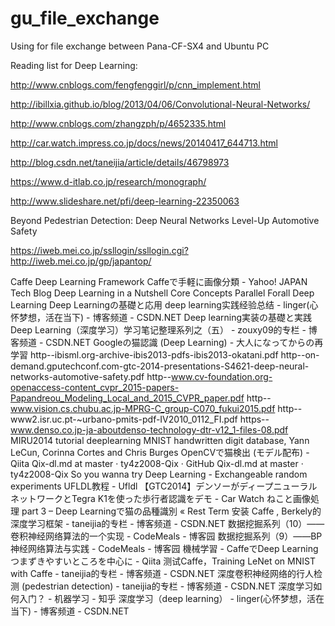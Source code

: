 # gu_file_exchange
Using for file exchange between Pana-CF-SX4 and Ubuntu PC

Reading list for Deep Learning:

http://www.cnblogs.com/fengfenggirl/p/cnn_implement.html

http://ibillxia.github.io/blog/2013/04/06/Convolutional-Neural-Networks/

http://www.cnblogs.com/zhangzph/p/4652335.html

http://car.watch.impress.co.jp/docs/news/20140417_644713.html

http://blog.csdn.net/taneijia/article/details/46798973

https://www.d-itlab.co.jp/research/monograph/

http://www.slideshare.net/pfi/deep-learning-22350063


Beyond Pedestrian Detection: Deep Neural Networks Level-Up Automotive Safety

https://iweb.mei.co.jp/ssllogin/ssllogin.cgi?http://iweb.mei.co.jp/gp/japantop/

Caffe Deep Learning Framework 
Caffeで手軽に画像分類 - Yahoo! JAPAN Tech Blog 
Deep Learning in a Nutshell Core Concepts Parallel Forall 
Deep Learning 
Deep Learningの基礎と応用 
deep learning实践经验总结 - linger(心怀梦想，活在当下) - 博客频道 - CSDN.NET 
Deep learning実装の基礎と実践 
Deep Learning（深度学习）学习笔记整理系列之（五） - zouxy09的专栏 - 博客频道 - CSDN.NET 
Googleの猫認識 (Deep Learning) - 大人になってからの再学習 
http--ibisml.org-archive-ibis2013-pdfs-ibis2013-okatani.pdf 
http--on-demand.gputechconf.com-gtc-2014-presentations-S4621-deep-neural-networks-automotive-safety.pdf 
http--www.cv-foundation.org-openaccess-content_cvpr_2015-papers-Papandreou_Modeling_Local_and_2015_CVPR_paper.pdf 
http--www.vision.cs.chubu.ac.jp-MPRG-C_group-C070_fukui2015.pdf 
http--www2.isr.uc.pt-~urbano-pmits-pdf-IV2010_0112_FI.pdf 
https--www.denso.co.jp-ja-aboutdenso-technology-dtr-v12_1-files-08.pdf 
MIRU2014 tutorial deeplearning 
MNIST handwritten digit database, Yann LeCun, Corinna Cortes and Chris Burges 
OpenCVで猫検出 (モデル配布) - Qiita 
Qix-dl.md at master · ty4z2008-Qix · GitHub 
Qix-dl.md at master · ty4z2008-Qix 
So you wanna try Deep Learning - Exchangeable random experiments 
UFLDL教程 - Ufldl 
【GTC2014】デンソーがディープニューラルネットワークとTegra K1を使った歩行者認識をデモ - Car Watch 
ねこと画像処理 part 3 – Deep Learningで猫の品種識別 « Rest Term 
安装 Caffe , Berkely的深度学习框架 - taneijia的专栏 - 博客频道 - CSDN.NET 
数据挖掘系列（10）——卷积神经网络算法的一个实现 - CodeMeals - 博客园 
数据挖掘系列（9）——BP神经网络算法与实践 - CodeMeals - 博客园 
機械学習 - CaffeでDeep Learning つまずきやすいところを中心に - Qiita 
测试Caffe，Training LeNet on MNIST with Caffe - taneijia的专栏 - 博客频道 - CSDN.NET 
深度卷积神经网络的行人检测 (pedestrian detection) - taneijia的专栏 - 博客频道 - CSDN.NET 
深度学习如何入门？ - 机器学习 - 知乎 
深度学习（deep learning） - linger(心怀梦想，活在当下) - 博客频道 - CSDN.NET 

